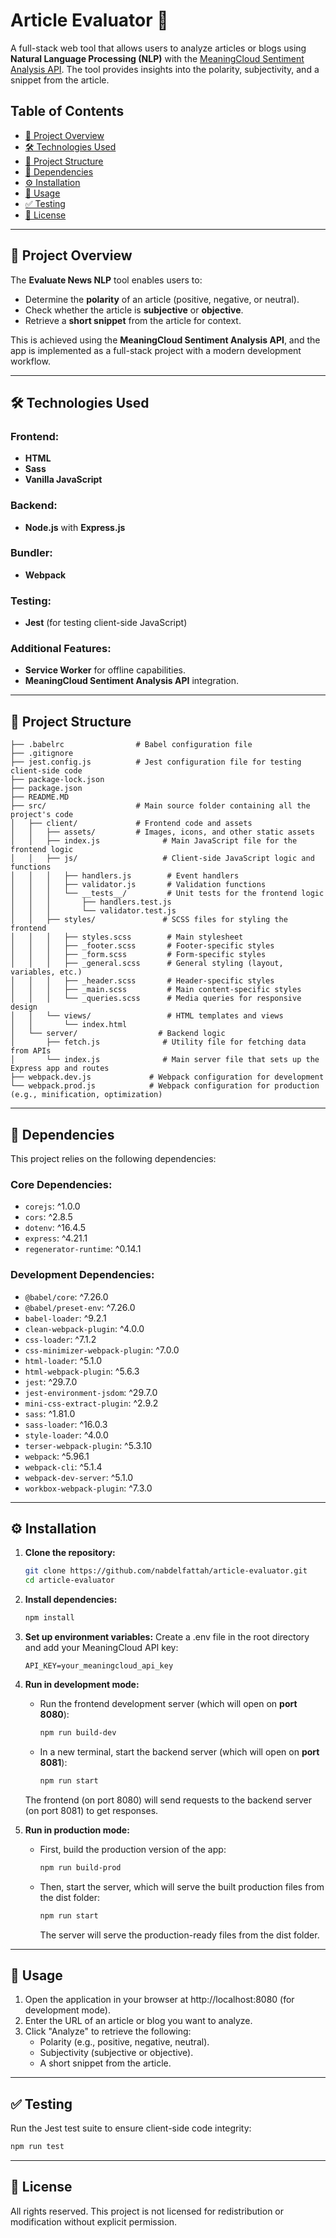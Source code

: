 # Article Evaluator 🤖

A full-stack web tool that allows users to analyze articles or blogs using **Natural Language Processing (NLP)** with the [MeaningCloud Sentiment Analysis API](https://www.meaningcloud.com/developer/sentiment-analysis). The tool provides insights into the polarity, subjectivity, and a snippet from the article.

## Table of Contents

- [📑 Project Overview](#📑-project-overview)
- [🛠️ Technologies Used](#🛠️-technologies-used)
- [📂 Project Structure](#📂-project-structure)
- [🔧 Dependencies](#🔧-dependencies)
- [⚙️ Installation](#⚙️-installation)
- [🚀 Usage](#🚀-usage)
- [✅ Testing](#✅-testing)
- [📜 License](#📜-license)

---

## 📑 Project Overview

The **Evaluate News NLP** tool enables users to:

- Determine the **polarity** of an article (positive, negative, or neutral).
- Check whether the article is **subjective** or **objective**.
- Retrieve a **short snippet** from the article for context.

This is achieved using the **MeaningCloud Sentiment Analysis API**, and the app is implemented as a full-stack project with a modern development workflow.

---

## 🛠️ Technologies Used

### Frontend:

- **HTML**
- **Sass**
- **Vanilla JavaScript**

### Backend:

- **Node.js** with **Express.js**

### Bundler:

- **Webpack**

### Testing:

- **Jest** (for testing client-side JavaScript)

### Additional Features:

- **Service Worker** for offline capabilities.
- **MeaningCloud Sentiment Analysis API** integration.

---

## 📂 Project Structure

```plaintext
├── .babelrc                # Babel configuration file
├── .gitignore
├── jest.config.js          # Jest configuration file for testing client-side code
├── package-lock.json
├── package.json
├── README.MD
├── src/                    # Main source folder containing all the project's code
│   ├── client/             # Frontend code and assets
│   │   ├── assets/         # Images, icons, and other static assets
│   │   ├── index.js              # Main JavaScript file for the frontend logic
│   │   ├── js/                   # Client-side JavaScript logic and functions
│   │   │   ├── handlers.js        # Event handlers
│   │   │   ├── validator.js       # Validation functions
│   │   │   └── __tests__/         # Unit tests for the frontend logic
│   │   │       ├── handlers.test.js
│   │   │       └── validator.test.js
│   │   ├── styles/               # SCSS files for styling the frontend
│   │   │   ├── styles.scss        # Main stylesheet
│   │   │   ├── _footer.scss       # Footer-specific styles
│   │   │   ├── _form.scss         # Form-specific styles
│   │   │   ├── _general.scss      # General styling (layout, variables, etc.)
│   │   │   ├── _header.scss       # Header-specific styles
│   │   │   ├── _main.scss         # Main content-specific styles
│   │   │   └── _queries.scss      # Media queries for responsive design
│   │   └── views/                 # HTML templates and views
│   │       └── index.html
│   └── server/                  # Backend logic
│       ├── fetch.js              # Utility file for fetching data from APIs
│       └── index.js              # Main server file that sets up the Express app and routes
├── webpack.dev.js             # Webpack configuration for development
└── webpack.prod.js            # Webpack configuration for production (e.g., minification, optimization)
```

---

## 🔧 Dependencies

This project relies on the following dependencies:

### Core Dependencies:

- `corejs`: ^1.0.0
- `cors`: ^2.8.5
- `dotenv`: ^16.4.5
- `express`: ^4.21.1
- `regenerator-runtime`: ^0.14.1

### Development Dependencies:

- `@babel/core`: ^7.26.0
- `@babel/preset-env`: ^7.26.0
- `babel-loader`: ^9.2.1
- `clean-webpack-plugin`: ^4.0.0
- `css-loader`: ^7.1.2
- `css-minimizer-webpack-plugin`: ^7.0.0
- `html-loader`: ^5.1.0
- `html-webpack-plugin`: ^5.6.3
- `jest`: ^29.7.0
- `jest-environment-jsdom`: ^29.7.0
- `mini-css-extract-plugin`: ^2.9.2
- `sass`: ^1.81.0
- `sass-loader`: ^16.0.3
- `style-loader`: ^4.0.0
- `terser-webpack-plugin`: ^5.3.10
- `webpack`: ^5.96.1
- `webpack-cli`: ^5.1.4
- `webpack-dev-server`: ^5.1.0
- `workbox-webpack-plugin`: ^7.3.0

---

## ⚙️ Installation

1. **Clone the repository:**

   ```bash
   git clone https://github.com/nabdelfattah/article-evaluator.git
   cd article-evaluator
   ```

2. **Install dependencies:**

   ```bash
   npm install
   ```

3. **Set up environment variables:** Create a .env file in the root directory and add your MeaningCloud API key:

   ```env
   API_KEY=your_meaningcloud_api_key
   ```

4. **Run in development mode:**

   - Run the frontend development server (which will open on **port 8080**):

     ```bash
     npm run build-dev
     ```

   - In a new terminal, start the backend server (which will open on **port 8081**):

     ```bash
     npm run start
     ```

   The frontend (on port 8080) will send requests to the backend server (on port 8081) to get responses.

5. **Run in production mode:**

   - First, build the production version of the app:

     ```bash
     npm run build-prod
     ```

   - Then, start the server, which will serve the built production files from the dist folder:
     ```bash
     npm run start
     ```
     The server will serve the production-ready files from the dist folder.

---

## 🚀 Usage

1. Open the application in your browser at http://localhost:8080 (for development mode).
2. Enter the URL of an article or blog you want to analyze.
3. Click "Analyze" to retrieve the following:
   - Polarity (e.g., positive, negative, neutral).
   - Subjectivity (subjective or objective).
   - A short snippet from the article.

---

## ✅ Testing

Run the Jest test suite to ensure client-side code integrity:

```bash
npm run test
```

---

## 📜 License

All rights reserved. This project is not licensed for redistribution or modification without explicit permission.

